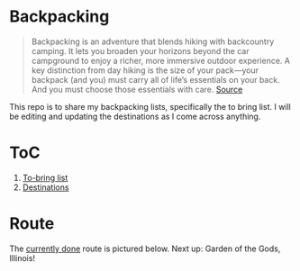 # Backpacking

> Backpacking is an adventure that blends hiking with backcountry camping. It lets you broaden your horizons beyond the car campground to enjoy a richer, more immersive outdoor experience. A key distinction from day hiking is the size of your pack—your backpack (and you) must carry all of life’s essentials on your back. And you must choose those essentials with care. [Source](https://www.rei.com/learn/expert-advice/backpacking-beginners.html)

This repo is to share my backpacking lists, specifically the to bring list. I will be editing and updating the destinations as I come across anything.

# ToC

1. [To-bring list](https://github.com/pomkos/backpacking/blob/master/To%20Bring%20List.md)
2. [Destinations](https://github.com/pomkos/backpacking/blob/master/Destinations.md)

# Route

The [currently done](https://goo.gl/maps/S3cLE5EhXsmnTKAj8) route is pictured below. Next up: Garden of the Gods, Illinois!

